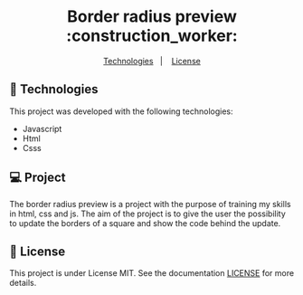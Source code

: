 <p align = "center" >
  <h1 align="center">Border radius preview :construction_worker:</h1>
</p>

<p align="center">
  <a href="#-Technologies">Technologies</a>&nbsp;&nbsp;&nbsp;|&nbsp;&nbsp;&nbsp;
  <a href="#:memo: License">License</a>
</p>

## 🚀 Technologies

This project was developed with the following technologies:

- Javascript
- Html
- Csss

## 💻 Project 

The border radius preview is a project with the purpose of training my skills in html, css and js.
The aim of the project is to give the user the possibility to update the borders of a square and show the code behind the update.

## :memo: License
This project is under License MIT. See the documentation [LICENSE](LICENSE) for more details.
